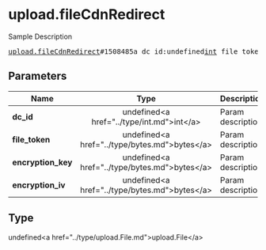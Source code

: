 # upload.fileCdnRedirect

Sample Description

<pre>
<a href="../constructor/upload.fileCdnRedirect.md">upload.fileCdnRedirect</a>#1508485a dc_id:undefined<a href="../type/int.md">int</a> file_token:undefined<a href="../type/bytes.md">bytes</a> encryption_key:undefined<a href="../type/bytes.md">bytes</a> encryption_iv:undefined<a href="../type/bytes.md">bytes</a> = undefined<a href="../type/upload.File.md">upload.File</a>;
</pre>

## Parameters

| Name | Type | Description |
|------|:----:|-------------|
| **dc_id** | undefined&lt;a href=&#34;../type/int.md&#34;&gt;int&lt;/a&gt; | Param description |
| **file_token** | undefined&lt;a href=&#34;../type/bytes.md&#34;&gt;bytes&lt;/a&gt; | Param description |
| **encryption_key** | undefined&lt;a href=&#34;../type/bytes.md&#34;&gt;bytes&lt;/a&gt; | Param description |
| **encryption_iv** | undefined&lt;a href=&#34;../type/bytes.md&#34;&gt;bytes&lt;/a&gt; | Param description |

## Type

undefined&lt;a href=&#34;../type/upload.File.md&#34;&gt;upload.File&lt;/a&gt;
